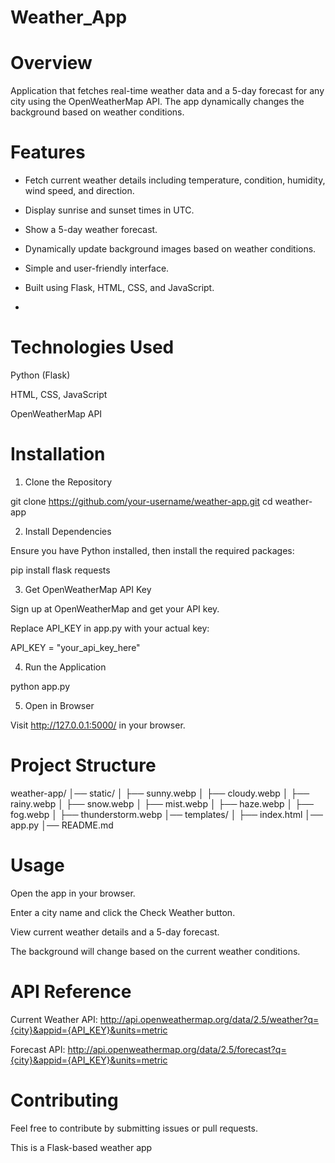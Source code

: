 # Weather_App


# Overview

Application that fetches real-time weather data and a 5-day forecast for any city using the OpenWeatherMap API. The app dynamically changes the background based on weather conditions.


# Features

- Fetch current weather details including temperature, condition, humidity, wind speed, and direction.

- Display sunrise and sunset times in UTC.

- Show a 5-day weather forecast.

- Dynamically update background images based on weather conditions.

- Simple and user-friendly interface.

- Built using Flask, HTML, CSS, and JavaScript.
- 

# Technologies Used

Python (Flask)

HTML, CSS, JavaScript

OpenWeatherMap API


# Installation

1. Clone the Repository

git clone https://github.com/your-username/weather-app.git
cd weather-app

2. Install Dependencies

Ensure you have Python installed, then install the required packages:

pip install flask requests

3. Get OpenWeatherMap API Key

Sign up at OpenWeatherMap and get your API key.

Replace API_KEY in app.py with your actual key:

API_KEY = "your_api_key_here"

4. Run the Application

python app.py

5. Open in Browser

Visit http://127.0.0.1:5000/ in your browser.


# Project Structure

weather-app/
│── static/
│   ├── sunny.webp
│   ├── cloudy.webp
│   ├── rainy.webp
│   ├── snow.webp
│   ├── mist.webp
│   ├── haze.webp
│   ├── fog.webp
│   ├── thunderstorm.webp
│── templates/
│   ├── index.html
│── app.py
│── README.md


# Usage

Open the app in your browser.

Enter a city name and click the Check Weather button.

View current weather details and a 5-day forecast.

The background will change based on the current weather conditions.


# API Reference

Current Weather API: http://api.openweathermap.org/data/2.5/weather?q={city}&appid={API_KEY}&units=metric

Forecast API: http://api.openweathermap.org/data/2.5/forecast?q={city}&appid={API_KEY}&units=metric


# Contributing

Feel free to contribute by submitting issues or pull requests.

This is a Flask-based weather app
